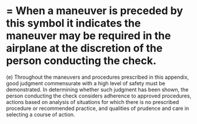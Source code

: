 
# = When a maneuver is preceded by this symbol it indicates the maneuver may be required in the airplane at the discretion of the person conducting the check.

(e) Throughout the maneuvers and procedures prescribed in this appendix, good judgment commensurate with a high level of safety must be demonstrated. In determining whether such judgment has been shown, the person conducting the check considers adherence to approved procedures, actions based on analysis of situations for which there is no prescribed procedure or recommended practice, and qualities of prudence and care in selecting a course of action.
